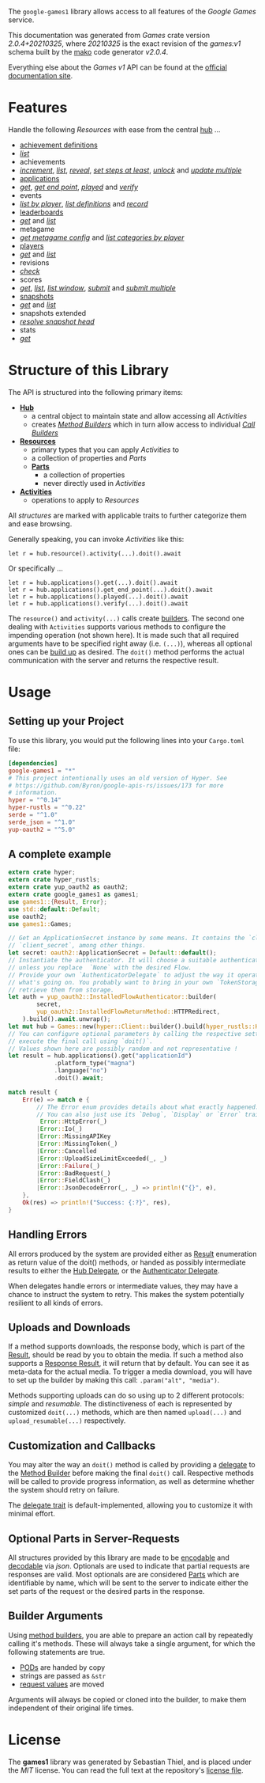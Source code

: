 <!---
DO NOT EDIT !
This file was generated automatically from 'src/mako/api/README.md.mako'
DO NOT EDIT !
-->
The `google-games1` library allows access to all features of the *Google Games* service.

This documentation was generated from *Games* crate version *2.0.4+20210325*, where *20210325* is the exact revision of the *games:v1* schema built by the [mako](http://www.makotemplates.org/) code generator *v2.0.4*.

Everything else about the *Games* *v1* API can be found at the
[official documentation site](https://developers.google.com/games/).
# Features

Handle the following *Resources* with ease from the central [hub](https://docs.rs/google-games1/2.0.4+20210325/google_games1/Games) ... 

* [achievement definitions](https://docs.rs/google-games1/2.0.4+20210325/google_games1/api::AchievementDefinition)
 * [*list*](https://docs.rs/google-games1/2.0.4+20210325/google_games1/api::AchievementDefinitionListCall)
* achievements
 * [*increment*](https://docs.rs/google-games1/2.0.4+20210325/google_games1/api::AchievementIncrementCall), [*list*](https://docs.rs/google-games1/2.0.4+20210325/google_games1/api::AchievementListCall), [*reveal*](https://docs.rs/google-games1/2.0.4+20210325/google_games1/api::AchievementRevealCall), [*set steps at least*](https://docs.rs/google-games1/2.0.4+20210325/google_games1/api::AchievementSetStepsAtLeastCall), [*unlock*](https://docs.rs/google-games1/2.0.4+20210325/google_games1/api::AchievementUnlockCall) and [*update multiple*](https://docs.rs/google-games1/2.0.4+20210325/google_games1/api::AchievementUpdateMultipleCall)
* [applications](https://docs.rs/google-games1/2.0.4+20210325/google_games1/api::Application)
 * [*get*](https://docs.rs/google-games1/2.0.4+20210325/google_games1/api::ApplicationGetCall), [*get end point*](https://docs.rs/google-games1/2.0.4+20210325/google_games1/api::ApplicationGetEndPointCall), [*played*](https://docs.rs/google-games1/2.0.4+20210325/google_games1/api::ApplicationPlayedCall) and [*verify*](https://docs.rs/google-games1/2.0.4+20210325/google_games1/api::ApplicationVerifyCall)
* events
 * [*list by player*](https://docs.rs/google-games1/2.0.4+20210325/google_games1/api::EventListByPlayerCall), [*list definitions*](https://docs.rs/google-games1/2.0.4+20210325/google_games1/api::EventListDefinitionCall) and [*record*](https://docs.rs/google-games1/2.0.4+20210325/google_games1/api::EventRecordCall)
* [leaderboards](https://docs.rs/google-games1/2.0.4+20210325/google_games1/api::Leaderboard)
 * [*get*](https://docs.rs/google-games1/2.0.4+20210325/google_games1/api::LeaderboardGetCall) and [*list*](https://docs.rs/google-games1/2.0.4+20210325/google_games1/api::LeaderboardListCall)
* metagame
 * [*get metagame config*](https://docs.rs/google-games1/2.0.4+20210325/google_games1/api::MetagameGetMetagameConfigCall) and [*list categories by player*](https://docs.rs/google-games1/2.0.4+20210325/google_games1/api::MetagameListCategoriesByPlayerCall)
* [players](https://docs.rs/google-games1/2.0.4+20210325/google_games1/api::Player)
 * [*get*](https://docs.rs/google-games1/2.0.4+20210325/google_games1/api::PlayerGetCall) and [*list*](https://docs.rs/google-games1/2.0.4+20210325/google_games1/api::PlayerListCall)
* revisions
 * [*check*](https://docs.rs/google-games1/2.0.4+20210325/google_games1/api::RevisionCheckCall)
* scores
 * [*get*](https://docs.rs/google-games1/2.0.4+20210325/google_games1/api::ScoreGetCall), [*list*](https://docs.rs/google-games1/2.0.4+20210325/google_games1/api::ScoreListCall), [*list window*](https://docs.rs/google-games1/2.0.4+20210325/google_games1/api::ScoreListWindowCall), [*submit*](https://docs.rs/google-games1/2.0.4+20210325/google_games1/api::ScoreSubmitCall) and [*submit multiple*](https://docs.rs/google-games1/2.0.4+20210325/google_games1/api::ScoreSubmitMultipleCall)
* [snapshots](https://docs.rs/google-games1/2.0.4+20210325/google_games1/api::Snapshot)
 * [*get*](https://docs.rs/google-games1/2.0.4+20210325/google_games1/api::SnapshotGetCall) and [*list*](https://docs.rs/google-games1/2.0.4+20210325/google_games1/api::SnapshotListCall)
* snapshots extended
 * [*resolve snapshot head*](https://docs.rs/google-games1/2.0.4+20210325/google_games1/api::SnapshotsExtendedResolveSnapshotHeadCall)
* stats
 * [*get*](https://docs.rs/google-games1/2.0.4+20210325/google_games1/api::StatGetCall)




# Structure of this Library

The API is structured into the following primary items:

* **[Hub](https://docs.rs/google-games1/2.0.4+20210325/google_games1/Games)**
    * a central object to maintain state and allow accessing all *Activities*
    * creates [*Method Builders*](https://docs.rs/google-games1/2.0.4+20210325/google_games1/client::MethodsBuilder) which in turn
      allow access to individual [*Call Builders*](https://docs.rs/google-games1/2.0.4+20210325/google_games1/client::CallBuilder)
* **[Resources](https://docs.rs/google-games1/2.0.4+20210325/google_games1/client::Resource)**
    * primary types that you can apply *Activities* to
    * a collection of properties and *Parts*
    * **[Parts](https://docs.rs/google-games1/2.0.4+20210325/google_games1/client::Part)**
        * a collection of properties
        * never directly used in *Activities*
* **[Activities](https://docs.rs/google-games1/2.0.4+20210325/google_games1/client::CallBuilder)**
    * operations to apply to *Resources*

All *structures* are marked with applicable traits to further categorize them and ease browsing.

Generally speaking, you can invoke *Activities* like this:

```Rust,ignore
let r = hub.resource().activity(...).doit().await
```

Or specifically ...

```ignore
let r = hub.applications().get(...).doit().await
let r = hub.applications().get_end_point(...).doit().await
let r = hub.applications().played(...).doit().await
let r = hub.applications().verify(...).doit().await
```

The `resource()` and `activity(...)` calls create [builders][builder-pattern]. The second one dealing with `Activities` 
supports various methods to configure the impending operation (not shown here). It is made such that all required arguments have to be 
specified right away (i.e. `(...)`), whereas all optional ones can be [build up][builder-pattern] as desired.
The `doit()` method performs the actual communication with the server and returns the respective result.

# Usage

## Setting up your Project

To use this library, you would put the following lines into your `Cargo.toml` file:

```toml
[dependencies]
google-games1 = "*"
# This project intentionally uses an old version of Hyper. See
# https://github.com/Byron/google-apis-rs/issues/173 for more
# information.
hyper = "^0.14"
hyper-rustls = "^0.22"
serde = "^1.0"
serde_json = "^1.0"
yup-oauth2 = "^5.0"
```

## A complete example

```Rust
extern crate hyper;
extern crate hyper_rustls;
extern crate yup_oauth2 as oauth2;
extern crate google_games1 as games1;
use games1::{Result, Error};
use std::default::Default;
use oauth2;
use games1::Games;

// Get an ApplicationSecret instance by some means. It contains the `client_id` and 
// `client_secret`, among other things.
let secret: oauth2::ApplicationSecret = Default::default();
// Instantiate the authenticator. It will choose a suitable authentication flow for you, 
// unless you replace  `None` with the desired Flow.
// Provide your own `AuthenticatorDelegate` to adjust the way it operates and get feedback about 
// what's going on. You probably want to bring in your own `TokenStorage` to persist tokens and
// retrieve them from storage.
let auth = yup_oauth2::InstalledFlowAuthenticator::builder(
        secret,
        yup_oauth2::InstalledFlowReturnMethod::HTTPRedirect,
    ).build().await.unwrap();
let mut hub = Games::new(hyper::Client::builder().build(hyper_rustls::HttpsConnector::with_native_roots()), auth);
// You can configure optional parameters by calling the respective setters at will, and
// execute the final call using `doit()`.
// Values shown here are possibly random and not representative !
let result = hub.applications().get("applicationId")
             .platform_type("magna")
             .language("no")
             .doit().await;

match result {
    Err(e) => match e {
        // The Error enum provides details about what exactly happened.
        // You can also just use its `Debug`, `Display` or `Error` traits
         Error::HttpError(_)
        |Error::Io(_)
        |Error::MissingAPIKey
        |Error::MissingToken(_)
        |Error::Cancelled
        |Error::UploadSizeLimitExceeded(_, _)
        |Error::Failure(_)
        |Error::BadRequest(_)
        |Error::FieldClash(_)
        |Error::JsonDecodeError(_, _) => println!("{}", e),
    },
    Ok(res) => println!("Success: {:?}", res),
}

```
## Handling Errors

All errors produced by the system are provided either as [Result](https://docs.rs/google-games1/2.0.4+20210325/google_games1/client::Result) enumeration as return value of
the doit() methods, or handed as possibly intermediate results to either the 
[Hub Delegate](https://docs.rs/google-games1/2.0.4+20210325/google_games1/client::Delegate), or the [Authenticator Delegate](https://docs.rs/yup-oauth2/*/yup_oauth2/trait.AuthenticatorDelegate.html).

When delegates handle errors or intermediate values, they may have a chance to instruct the system to retry. This 
makes the system potentially resilient to all kinds of errors.

## Uploads and Downloads
If a method supports downloads, the response body, which is part of the [Result](https://docs.rs/google-games1/2.0.4+20210325/google_games1/client::Result), should be
read by you to obtain the media.
If such a method also supports a [Response Result](https://docs.rs/google-games1/2.0.4+20210325/google_games1/client::ResponseResult), it will return that by default.
You can see it as meta-data for the actual media. To trigger a media download, you will have to set up the builder by making
this call: `.param("alt", "media")`.

Methods supporting uploads can do so using up to 2 different protocols: 
*simple* and *resumable*. The distinctiveness of each is represented by customized 
`doit(...)` methods, which are then named `upload(...)` and `upload_resumable(...)` respectively.

## Customization and Callbacks

You may alter the way an `doit()` method is called by providing a [delegate](https://docs.rs/google-games1/2.0.4+20210325/google_games1/client::Delegate) to the 
[Method Builder](https://docs.rs/google-games1/2.0.4+20210325/google_games1/client::CallBuilder) before making the final `doit()` call. 
Respective methods will be called to provide progress information, as well as determine whether the system should 
retry on failure.

The [delegate trait](https://docs.rs/google-games1/2.0.4+20210325/google_games1/client::Delegate) is default-implemented, allowing you to customize it with minimal effort.

## Optional Parts in Server-Requests

All structures provided by this library are made to be [encodable](https://docs.rs/google-games1/2.0.4+20210325/google_games1/client::RequestValue) and 
[decodable](https://docs.rs/google-games1/2.0.4+20210325/google_games1/client::ResponseResult) via *json*. Optionals are used to indicate that partial requests are responses 
are valid.
Most optionals are are considered [Parts](https://docs.rs/google-games1/2.0.4+20210325/google_games1/client::Part) which are identifiable by name, which will be sent to 
the server to indicate either the set parts of the request or the desired parts in the response.

## Builder Arguments

Using [method builders](https://docs.rs/google-games1/2.0.4+20210325/google_games1/client::CallBuilder), you are able to prepare an action call by repeatedly calling it's methods.
These will always take a single argument, for which the following statements are true.

* [PODs][wiki-pod] are handed by copy
* strings are passed as `&str`
* [request values](https://docs.rs/google-games1/2.0.4+20210325/google_games1/client::RequestValue) are moved

Arguments will always be copied or cloned into the builder, to make them independent of their original life times.

[wiki-pod]: http://en.wikipedia.org/wiki/Plain_old_data_structure
[builder-pattern]: http://en.wikipedia.org/wiki/Builder_pattern
[google-go-api]: https://github.com/google/google-api-go-client

# License
The **games1** library was generated by Sebastian Thiel, and is placed 
under the *MIT* license.
You can read the full text at the repository's [license file][repo-license].

[repo-license]: https://github.com/Byron/google-apis-rsblob/main/LICENSE.md

